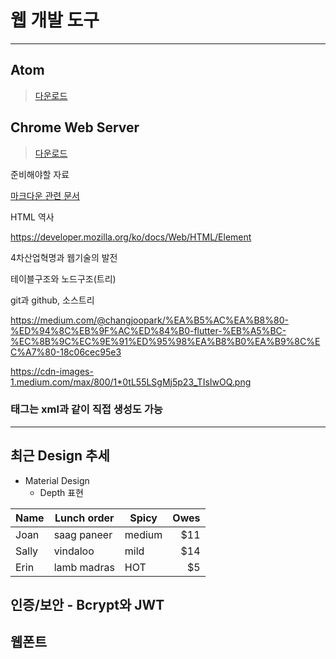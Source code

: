 # 웹 개발 도구
---

## Atom
> [다운로드](https://atom.io/)

## Chrome Web Server
> [다운로드](https://chrome.google.com/webstore/detail/web-server-for-chrome/ofhbbkphhbklhfoeikjpcbhemlocgigb)




준비해야할 자료

[마크다운 관련 문서](http://blog.kalkin7.com/2014/02/10/lets-write-using-markdown/#fn-53-2)

HTML 역사

https://developer.mozilla.org/ko/docs/Web/HTML/Element

4차산업혁명과 웹기술의 발전

테이블구조와 노드구조(트리)  

git과 github, 소스트리

https://medium.com/@changjoopark/%EA%B5%AC%EA%B8%80-%ED%94%8C%EB%9F%AC%ED%84%B0-flutter-%EB%A5%BC-%EC%8B%9C%EC%9E%91%ED%95%98%EA%B8%B0%EA%B9%8C%EC%A7%80-18c06cec95e3

https://cdn-images-1.medium.com/max/800/1*0tL55LSgMj5p23_TIsIwOQ.png


### 태그는 xml과 같이 직접 생성도 가능
***    

## 최근 Design 추세
 * Material Design
   * Depth 표현

Name | Lunch order | Spicy      | Owes
---- | ----------- | ---------- | ----:
Joan | saag paneer | medium     | $11
Sally| vindaloo    | mild       | $14
Erin | lamb madras | HOT        | $5


## 인증/보안 - Bcrypt와 JWT

## 웹폰트
